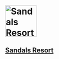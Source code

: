 # <a href='https://www.sandals.com/montego-bay/photos/'><img src='https://www.google.com/imgres?imgurl=https%3A%2F%2Fwww.sandals.com%2Fblog%2Fcontent%2Fimages%2F2020%2F01%2FSGL-Sandals-Grande-St-Lucia-Main-Pool-Overview.jpg' height='100' alt='Sandals Resort Image'>

## Sandals Resort
